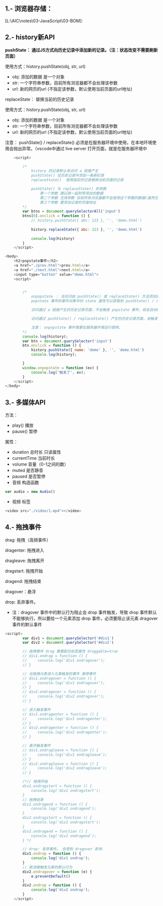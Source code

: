 ## **1.- 浏览器存储：**

[L:\AIC\notes\03-JavaScript\03-BOM]: 

## **2.- history新API**

**pushState： 通过JS方式向历史记录中添加新的记录。（注：状态改变不需要刷新页面）**

使用方式：history.pushState(obj, str, url)

- obj: 添加的数据 是一个对象
- str: 一个字符串参数，目前所有浏览器都不会处理该参数
- url: 新的网页的url (不指定该参数，默认使用当前页面的url地址)

replaceState： 替换当前的历史记录

使用方式：history.pushState(obj, str, url)

- obj: 添加的数据 是一个对象
- str: 一个字符串参数，目前所有浏览器都不会处理该参数
- url: 新的网页的url (不指定该参数，默认使用当前页面的url地址)

注意： pushState() / replaceState() 必须是在服务器环境中使用，在本地环境使用会抛出异常。（vscode中通过 live server 打开页面，就是在服务器环境中

```js
    <script>

        /* 
            history 的记录默认有访问 a 链接产生
            pushState() 往历史记录中添加一条新纪录
            replaceState()  使用指定的记录替换当前页面的记录

            pushState() 与 replaceState() 的参数
                第一个参数 跟记录一起附带添加的数据
                第二个参数 无效参数 目前所有浏览器都不会使用这个参数的数据(虽然无效 但不能省略)
                第三个参数 要添加记录的页面地址
        */
        var btns = document.querySelectorAll('input')
        btns[0].onclick = function () {
            // history.pushState({ abc: 123 }, '', 'demo.html')
            
            history.replaceState({ abc: 123 }, '', 'demo.html')
            
            console.log(history)
        }
    </script>
```



```js
<body>
    <h2>popstate事件</h2>
    <a href="./prev.html">prev.html</a>
    <a href="./next.html">next.html</a>
    <input type="button" value="demo.html">
    <script>


        /* 
            onpopstate ： 当访问由 pushState() 或 replaceState() 方法添加的历史记录页面时，自动触发的事件。
            popstate 事件的事件对象中的 state 属性可以获取到 pushState() / replaceState() 附带的数据。

            访问通过 a 链接产生的历史记录页面，不会触发 popstate 事件，但会自动刷新和加载页面。

            访问通过 pushState() / replaceState() 产生的历史记录页面，会触发 popstate 事件，但不会自动刷新和加载页面。

            注意： onpopstate 事件需要在服务器环境运行使用。
        */
        console.log(history);
        var btn = document.querySelector('input')
        btn.onclick = function () {
            history.pushState({ name: 'demo' }, '', 'demo.html')
            console.log(history);

        }
        window.onpopstate = function (ev) {
            console.log('触发了', ev);
        }
    </script>
</body>
```



## **3.- 多媒体API**

方法：

- play() 播放
- pause() 暂停

属性：

- duration 总时长	只读属性
- currentTime 当前时长
- volume 音量（0-1之间的数）
- muted 是否静音
- paused 是否暂停
- 音频 构造函数 	

```js
var audio = new Audio()
```

- 视频 标签

```js
<video src="./video/1.mp4"></video>
```

## **4.- 拖拽事件**

drag: 拖拽（高频事件）

dragenter: 拖拽进入

dragleave: 拖拽离开

dragstart: 拖拽开始

dragend: 拖拽结束

dragover：悬浮

drop: 丢弃事件。

- 注：dragover 事件中的默认行为阻止会 drop 事件触发，导致 drop 事件默认不能够执行，所以要给一个元素添加 drop 事件，必须要阻止该元素 dragover 事件的默认事件

```js
<script>
        var div1 = document.querySelector('#div1')
        var div2 = document.querySelector('#div2')

        // 拖拽事件 drag 需要配合标签属性 draggable=true
        // div1.ondrag = function () {
        //     console.log('div1 ondragover');
        // }

        // 当拖拽元素进入元素触发的事件 悬停事件
        // div1.ondragover = function () {
        //     console.log('div1 ondragover');
        // }
        // div2.ondragover = function () {
        //     console.log('div2 ondragover');
        // }

        // 进入触发事件
        // div1.ondragenter = function () {
        //     console.log('div1 ondragenter');
        // }
        // div2.ondragenter = function () {
        //     console.log('div2 ondragenter');
        // }

        // 离开触发事件
        // div1.ondragleave = function () {
        //     console.log('div1 ondragleave');
        // }
        // div2.ondragleave = function () {
        //     console.log('div2 ondragleave');
        // }

        /*// 拖拽开始
        div1.ondragstart = function () {
            console.log('div1 ondragstart');
        }
        // 拖拽结束
        div1.ondragend = function () {
            console.log('div2 ondragend');
        }
        div2.ondragstart = function () {
            console.log('div1 ondragstart');
        }
        div2.ondragend = function () {
            console.log('div2 ondragend');
        } */

        // drop: 丢弃事件。 会受到 dragover 影响
        div1.ondrop = function () {
            console.log('div1 ondrop');
        }
        // 取消被触发元素的默认行为
        div2.ondragover = function (e) {
            e.preventDefault()
        }
        div2.ondrop = function () {
            console.log('div2 ondrop');
        }
    </script>
```

